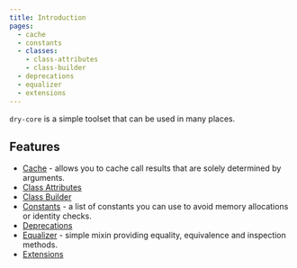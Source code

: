 ```yaml
---
title: Introduction
pages:
  - cache
  - constants
  - classes:
    - class-attributes
    - class-builder
  - deprecations
  - equalizer
  - extensions
---
```


`dry-core` is a simple toolset that can be used in many places.

## Features

- [Cache](//page/cache) - allows you to cache call results that are solely determined by arguments.
- [Class Attributes](//page/classes/class-attributes)
- [Class Builder](//page/classes/class-builder)
- [Constants](//page/constants) - a list of constants you can use to avoid memory allocations or identity checks.
- [Deprecations](//page/deprecations)
- [Equalizer](//page/equalizer) - simple mixin providing equality, equivalence and inspection methods.
- [Extensions](//page/extensions)
